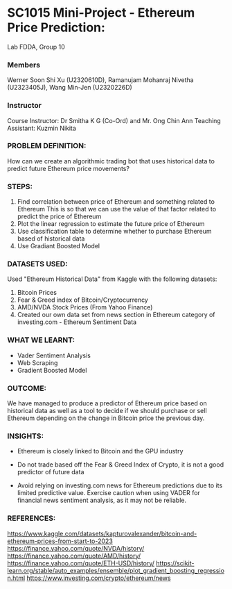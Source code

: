 # SC1015 Mini-Project - Ethereum Price Prediction:

Lab FDDA, Group 10

### Members

 Werner Soon Shi Xu (U2320610D),
 Ramanujam Mohanraj Nivetha (U2323405J),
 Wang Min-Jen (U2320226D)

### Instructor 

Course Instructor: Dr Smitha K G (Co-Ord) and Mr. Ong Chin Ann
Teaching Assistant: Kuzmin Nikita

### PROBLEM DEFINITION:

 How can we create an algorithmic trading bot that uses historical data to predict future Ethereum price movements?

 ### STEPS:
1. Find correlation between price of Ethereum and something related to Ethereum
   This is so that we can use the value of that factor related to predict the price of Ethereum
2. Plot the linear regression to estimate the future price of Ethereum
3. Use classification table to determine whether to purchase Ethereum based of historical data
4. Use Gradiant Boosted Model

### DATASETS USED:

Used "Ethereum Historical Data" from Kaggle with the following datasets:
1. Bitcoin Prices 
2. Fear & Greed index of Bitcoin/Cryptocurrency 
3. AMD/NVDA Stock Prices (From Yahoo Finance)
4. Created our own data set from news section in Ethereum category of investing.com - Ethereum Sentiment Data

### WHAT WE LEARNT:
- Vader Sentiment Analysis
- Web Scraping
- Gradient Boosted Model

### OUTCOME:

We have managed to produce a predictor of Ethereum price based on historical data as well as a tool to decide if we should purchase or sell Ethereum depending on the change in Bitcoin price the previous day.

### INSIGHTS:


- Ethereum is closely linked to Bitcoin and the GPU industry

- Do not trade based off the Fear & Greed Index of Crypto, it is not a good predictor of future data

- Avoid relying on investing.com news for Ethereum predictions due to its limited predictive value.  Exercise caution when using VADER for financial news sentiment analysis, as it may not be reliable.

### REFERENCES:

https://www.kaggle.com/datasets/kapturovalexander/bitcoin-and-ethereum-prices-from-start-to-2023
https://finance.yahoo.com/quote/NVDA/history/
https://finance.yahoo.com/quote/AMD/history/
https://finance.yahoo.com/quote/ETH-USD/history/
https://scikit-learn.org/stable/auto_examples/ensemble/plot_gradient_boosting_regression.html
https://www.investing.com/crypto/ethereum/news






